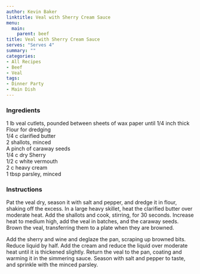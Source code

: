 ```yaml
---
author: Kevin Baker
linktitle: Veal with Sherry Cream Sauce
menu:
  main:
    parent: beef
title: Veal with Sherry Cream Sauce
serves: "Serves 4"
summary: ""
categories:
- All Recipes
- Beef
- Veal
tags:
- Dinner Party
- Main Dish
---
```

### Ingredients

<div class="ingredient-list">

1 lb veal cutlets, pounded between sheets of wax paper until 1/4 inch thick  
Flour for dredging  
1/4 c clarified butter  
2 shallots, minced  
A pinch of caraway seeds  
1/4 c dry Sherry  
1/2 c white vermouth  
2 c heavy cream  
1 tbsp parsley, minced  

</div>

### Instructions
Pat the veal dry, season it with salt and pepper, and dredge it in flour, shaking off the excess. In a large heavy skillet, heat the clarified butter over moderate heat. Add the shallots and cook, stirring, for 30 seconds. Increase heat to medium high, add the veal in batches, and the caraway seeds. Brown the veal, transferring them to a plate when they are browned. 

Add the sherry and wine and deglaze the pan, scraping up browned bits. Reduce liquid by half. Add the cream and reduce the liquid over moderate heat until it is thickened slightly. Return the veal to the pan, coating and warming it in the simmering sauce. Season with salt and pepper to taste, and sprinkle with the minced parsley.